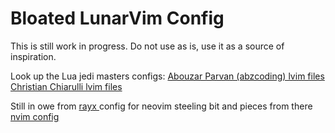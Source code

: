# Bloated LunarVim Config

This is still work in progress.
Do not use as is, use it as a source of inspiration.

Look up the Lua jedi masters configs:
[Abouzar Parvan (abzcoding) lvim files](https://github.com/abzcoding/lvim)
[Christian Chiarulli lvim files](https://github.com/ChristianChiarulli/lvim)

Still in owe from [ rayx ](https://github.com/ray-x) config for neovim
steeling bit and pieces from there [ nvim config  ]( https://github.com/ray-x/nvim )


